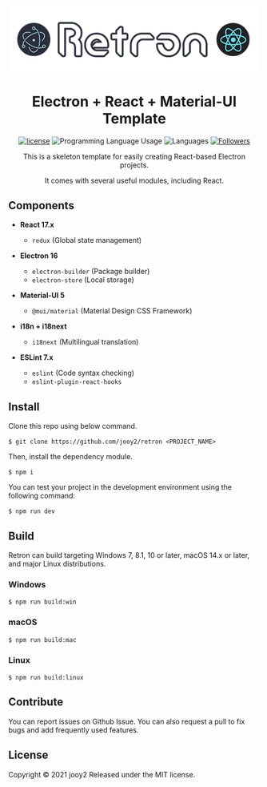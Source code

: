 <div align="center">

![retron-logo](retron-logo.png)
# Electron + React + Material-UI Template

[![license](https://img.shields.io/badge/license-MIT-blue.svg)](https://github.com/jooy2/retron/blob/master/LICENSE)
![Programming Language Usage](https://img.shields.io/github/languages/top/jooy2/retron)
![Languages](https://img.shields.io/github/languages/count/jooy2/retron)
[![Followers](https://img.shields.io/github/followers/jooy2?style=social)](https://github.com/jooy2)

This is a skeleton template for easily creating React-based Electron projects.

It comes with several useful modules, including React.
</div>

## Components
 - **React 17.x**
   - `redux` (Global state management)
   
 - **Electron 16**
   - `electron-builder` (Package builder)
   - `electron-store` (Local storage)

 - **Material-UI 5**
   - `@mui/material` (Material Design CSS Framework)
   
 - **i18n + i18next**
   - `i18next` (Multilingual translation)

 - **ESLint 7.x**
   - `eslint` (Code syntax checking)
   - `eslint-plugin-react-hooks`

## Install
Clone this repo using below command.
```shell
$ git clone https://github.com/jooy2/retron <PROJECT_NAME>
```

Then, install the dependency module.
```shell
$ npm i
```

You can test your project in the development environment using the following command:
```shell
$ npm run dev
```

## Build
Retron can build targeting Windows 7, 8.1, 10 or later, macOS 14.x or later, and major Linux distributions.

### Windows
```shell
$ npm run build:win
```

### macOS
```shell
$ npm run build:mac
```

### Linux
```shell
$ npm run build:linux
```

## Contribute
You can report issues on Github Issue. You can also request a pull to fix bugs and add frequently used features.

## License
Copyright © 2021 jooy2 Released under the MIT license.
